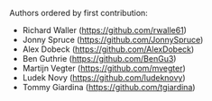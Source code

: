 Authors ordered by first contribution:

 - Richard Waller (https://github.com/rwalle61)
 - Jonny Spruce (https://github.com/JonnySpruce)
 - Alex Dobeck (https://github.com/AlexDobeck)
 - Ben Guthrie (https://github.com/BenGu3)
 - Martijn Vegter (https://github.com/mvegter)
 - Ludek Novy (https://github.com/ludeknovy)
 - Tommy Giardina (https://github.com/tgiardina) 
